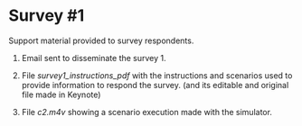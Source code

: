# Survey \#1

Support material provided to survey respondents.

1. Email sent to disseminate the survey 1.

2. File *survey1_instructions_pdf* with the instructions and scenarios used to provide information to respond the survey. (and its editable and original file made in Keynote)

3. File *c2.m4v* showing a scenario execution made with the simulator.
